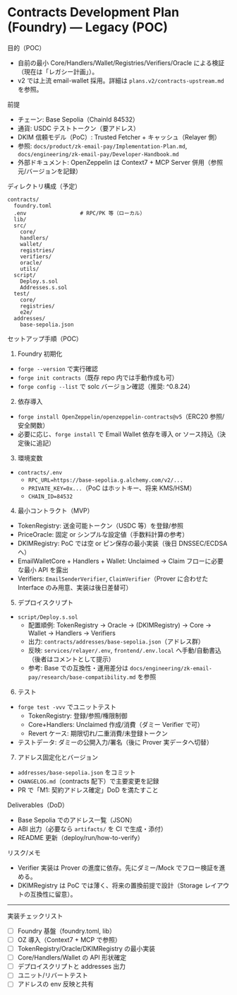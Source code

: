 # Contracts Development Plan (Foundry) — Legacy (POC)

目的（POC）
- 自前の最小 Core/Handlers/Wallet/Registries/Verifiers/Oracle による検証（現在は「レガシー計画」）。
- v2 では上流 email-wallet 採用。詳細は `plans.v2/contracts-upstream.md` を参照。

前提
- チェーン: Base Sepolia（ChainId 84532）
- 通貨: USDC テストトークン（要アドレス）
- DKIM 信頼モデル（PoC）: Trusted Fetcher + キャッシュ（Relayer 側）
- 参照: `docs/product/zk-email-pay/Implementation-Plan.md`, `docs/engineering/zk-email-pay/Developer-Handbook.md`
- 外部ドキュメント: OpenZeppelin は Context7 + MCP Server 併用（参照元/バージョンを記録）

ディレクトリ構成（予定）
```
contracts/
  foundry.toml
  .env                 # RPC/PK 等（ローカル）
  lib/
  src/
    core/
    handlers/
    wallet/
    registries/
    verifiers/
    oracle/
    utils/
  script/
    Deploy.s.sol
    Addresses.s.sol
  test/
    core/
    registries/
    e2e/
  addresses/
    base-sepolia.json
```

セットアップ手順（POC）
1) Foundry 初期化
- `forge --version` で実行確認
- `forge init contracts`（既存 repo 内では手動作成も可）
- `forge config --list` で solc バージョン確認（推奨: ^0.8.24）

2) 依存導入
- `forge install OpenZeppelin/openzeppelin-contracts@v5`（ERC20 参照/安全関数）
- 必要に応じ、`forge install` で Email Wallet 依存を導入 or ソース持込（決定後に追記）

3) 環境変数
- `contracts/.env`
  - `RPC_URL=https://base-sepolia.g.alchemy.com/v2/...`
  - `PRIVATE_KEY=0x...`（PoC はホットキー、将来 KMS/HSM）
  - `CHAIN_ID=84532`

4) 最小コントラクト（MVP）
- TokenRegistry: 送金可能トークン（USDC 等）を登録/参照
- PriceOracle: 固定 or シンプルな設定値（手数料計算の参考）
- DKIMRegistry: PoC では空 or ピン保存の最小実装（後日 DNSSEC/ECDSA へ）
- EmailWalletCore + Handlers + Wallet: Unclaimed → Claim フローに必要な最小 API を露出
- Verifiers: `EmailSenderVerifier`, `ClaimVerifier`（Prover に合わせた Interface のみ用意、実装は後日差替可）

5) デプロイスクリプト
- `script/Deploy.s.sol`
  - 配置順例: TokenRegistry → Oracle → (DKIMRegistry) → Core → Wallet → Handlers → Verifiers
  - 出力: `contracts/addresses/base-sepolia.json`（アドレス群）
  - 反映: `services/relayer/.env`, `frontend/.env.local` へ手動/自動書込（後者はコメントとして提示）
  - 参考: Base での互換性・運用差分は `docs/engineering/zk-email-pay/research/base-compatibility.md` を参照

6) テスト
- `forge test -vvv` でユニットテスト
  - TokenRegistry: 登録/参照/権限制御
  - Core+Handlers: Unclaimed 作成/消費（ダミー Verifier で可）
  - Revert ケース: 期限切れ/二重消費/未登録トークン
- テストデータ: ダミーの公開入力/署名（後に Prover 実データへ切替）

7) アドレス固定化とバージョン
- `addresses/base-sepolia.json` をコミット
- `CHANGELOG.md`（contracts 配下）で主要変更を記録
- PR で「M1: 契約アドレス確定」DoD を満たすこと

Deliverables（DoD）
- Base Sepolia でのアドレス一覧（JSON）
- ABI 出力（必要なら `artifacts/` を CI で生成・添付）
- README 更新（deploy/run/how-to-verify）

リスク/メモ
- Verifier 実装は Prover の進度に依存。先にダミー/Mock でフロー検証を進める。
- DKIMRegistry は PoC では薄く、将来の置換前提で設計（Storage レイアウトの互換性に留意）。

---

実装チェックリスト
- [ ] Foundry 基盤（foundry.toml, lib）
- [ ] OZ 導入（Context7 + MCP で参照）
- [ ] TokenRegistry/Oracle/DKIMRegistry の最小実装
- [ ] Core/Handlers/Wallet の API 形状確定
- [ ] デプロイスクリプトと addresses 出力
- [ ] ユニット/リバートテスト
- [ ] アドレスの env 反映と共有

